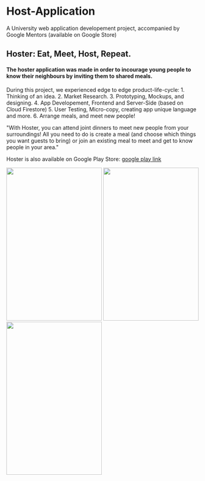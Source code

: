 # Host-Application
A University web application developement project, accompanied by Google Mentors (available on Google Store)

<h2>Hoster: Eat, Meet, Host, Repeat.</h2>
 
 <h4>The hoster application was made in order to incourage young people to know their neighbours by inviting them to shared meals.</h4>
 During this project, we experienced edge to edge product-life-cycle:
 1. Thinking of an idea.
 2. Market Research.
 3. Prototyping, Mockups, and designing.
 4. App Developement, Frontend and Server-Side (based on Cloud Firestore)
 5. User Testing, Micro-copy, creating app unique language and more.
 6. Arrange meals, and meet new people! 
 
 "With Hoster, you can attend joint dinners to meet new people from your surroundings! 
 All you need to do is create a meal (and choose which things you want guests to bring) 
 or join an existing meal to meet and get to know people in your area."

Hoster is also available on Google Play Store:
[google play link](https://play.google.com/store/apps/details?id=com.hostush.hoster)

<img src="https://lh3.googleusercontent.com/FLnRo1vQh9L4ZpkSSNu5AVGSlz8F0f-6ZEQYn3TF9pbBBDRIHIdsfm9RY2M-shn2PhM=w2560-h1058-rw" width="250" height="400" /> <img src="https://lh3.googleusercontent.com/laP7mnY50VEZtROuZKYfVMbF2r-kdRwBeaYeWLe7x3aqC_-OM50XdO99Ad0JfXy11-8=w2560-h1058-rw" width="250" height="400" /> <img src="https://lh3.googleusercontent.com/q-ToHIuzbqMnP3fdFX0KkzycMZp3AyG4FHRQg10rsmsKsTU02sclMcL8dhA7KDkcXHXS=w1440-h620-rw" width="250" height="400" />


